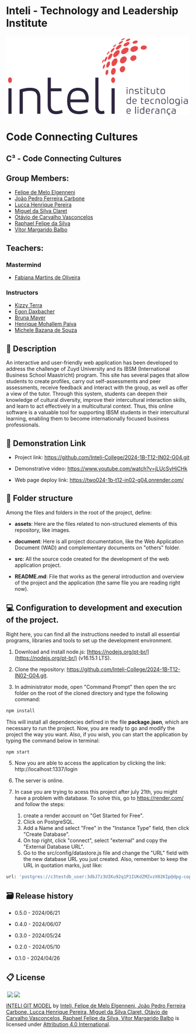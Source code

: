 # Inteli - Technology and Leadership Institute 

<p align="center">
<a href= "https://www.inteli.edu.br/"><img src="documents/others/assets/pt/inteli_logo.png" alt="Inteli - Instituto de Tecnologia e Liderança" border="0"></a>
</p>

# Code Connecting Cultures

## C³ - Code Connecting Cultures

## Group Members: 
- <a href="https://www.linkedin.com/in/felipe-elgenneni">Felipe de Melo Elgenneni</a>
- <a href="https://www.linkedin.com/in/joao-carbone">João Pedro Ferreira Carbone</a>
- <a href="https://www.linkedin.com/in/lucca-henrique-pereira/">Lucca Henrique Pereira</a> 
- <a href="https://www.linkedin.com/in/miguelclaret">Miguel da Silva Claret</a> 
- <a href="https://www.linkedin.com/in/otavio-vasc/">Otávio de Carvalho Vasconcelos</a>
- <a href="https://www.linkedin.com/in/raphaelfelipesilva/">Raphael Felipe da Silva</a> 
- <a href="https://www.linkedin.com/in/vitor-balbo/">Vítor Margarido Balbo</a>

## Teachers:
### Mastermind 
- <a href="https://www.linkedin.com/in/fabiana-martins-de-oliveira-8993b0b2/">Fabiana Martins de Oliveira</a>
### Instructors
- <a href="https://www.linkedin.com/in/kizzyterra/">Kizzy Terra</a>
- <a href="https://www.linkedin.com/in/egondaxbacher/">Egon Daxbacher</a> 
- <a href="https://www.linkedin.com/in/bruna-mayer-00a556174/">Bruna Mayer</a> 
- <a href="https://www.linkedin.com/in/henrique-mohallem-paiva-6854b460/">Henrique Mohallem Paiva</a>
- <a href="https://www.linkedin.com/in/michele-bazana-de-souza-69b77763/">Michele Bazana de Souza</a>

## 📝 Description

An interactive and user-friendly web application has been developed to address the challenge of Zuyd University and its IBSM (International Business School Maastricht) program. This site has several pages that allow students to create profiles, carry out self-assessments and peer assessments, receive feedback and interact with the group, as well as offer a view of the tutor. Through this system, students can deepen their knowledge of cultural diversity, improve their intercultural interaction skills, and learn to act effectively in a multicultural context. Thus, this online software is a valuable tool for supporting IBSM students in their intercultural learning, enabling them to become internationally focused business professionals.

## 📝 Demonstration Link

- Project link: https://github.com/Inteli-College/2024-1B-T12-IN02-G04.git

- Demonstrative video: https://www.youtube.com/watch?v=jLUcSyHiCHk

- Web page deploy link: https://two024-1b-t12-in02-g04.onrender.com/

## 📁 Folder structure

Among the files and folders in the root of the project, define:

- <b>assets</b>: Here are the files related to non-structured elements of this repository, like images.

- <b>document</b>: Here is all project documentation, like the Web Application Document (WAD) and complementary documents on "others" folder.

- <b>src</b>: All the source code created for the development of the web application project.

- <b>README.md</b>: File that works as the general introduction and overview of the project and the application (the same file you are reading right now).

## 💻 Configuration to development and execution of the project.

Right here, you can find all the instructions needed to install all essential programs, libraries and tools to set up the development environment.

1. Download and install node.js: [https://nodejs.org/pt-br/](https://nodejs.org/pt-br/) (v16.15.1 LTS).

2. Clone the repository: https://github.com/Inteli-College/2024-1B-T12-IN02-G04.git.

3. In administrator mode, open "Command Prompt" then open the src folder on the root of the cloned directory and type the following command:

```sh
npm install
```

This will install all dependencies defined in the file <b>package.json</b>, which are necessary to run the project. Now, you are ready to go and modify the project the way you want. Also, if you wish, you can start the application by typing the command below in terminal:

```sh
npm start
```
5. Now you are able to access the application by clicking the link: http://localhost:1337/login

6. The server is online.

7. In case you are trying to acess this project after july 21th, you might have a problem with database. To solve this, go to https://render.com/ and follow the steps:

    1. create a render account on "Get Started for Free".
    2. Click on PostgreSQL.
    3. Add a Name and select "Free" in the "Instance Type" field, then click "Create Database".
    4. On top right, click "connect", select "external" and copy the "External Database URL".
    5. Go to the src/config/datastore.js file and change the "URL" field with the new database URL you just created. Also, remember to keep the URL in quotation marks, just like:

```sh
url: 'postgres://c3testdb_user:3dbJ7z3UIKu92q1P1IUKdZMZvzX02KIp@dpg-copnh8n79t8c7381uc10-a.oregon-postgres.render.com/c3testdb'
```

## 🗃 Release history

* 0.5.0 - 2024/06/21
     
* 0.4.0 - 2024/06/07
     
* 0.3.0 - 2024/05/24
     
* 0.2.0 - 2024/05/10
     
* 0.1.0 - 2024/04/26
    

## 📋 License

<img style="height:22px!important;margin-left:3px;vertical-align:text-bottom;" src="https://mirrors.creativecommons.org/presskit/icons/cc.svg?ref=chooser-v1"><img style="height:22px!important;margin-left:3px;vertical-align:text-bottom;" src="https://mirrors.creativecommons.org/presskit/icons/by.svg?ref=chooser-v1"><p xmlns:cc="http://creativecommons.org/ns#" xmlns:dct="http://purl.org/dc/terms/"><a property="dct:title" rel="cc:attributionURL" href="https://github.com/Inteli-College/2024-1B-T12-IN02-G04">INTELI GIT MODEL</a> by <a rel="cc:attributionURL dct:creator" property="cc:attributionName" href="https://www.inteli.edu.br/">Inteli,</a><a property="dct:title" rel="cc:attributionURL" href="https://github.com/Inteli-College/2024-1B-T12-IN02-G04"> Felipe de Melo Elgenneni, João Pedro Ferreira Carbone, Lucca Henrique Pereira, Miguel da Silva Claret, Otávio de Carvalho Vasconcelos, Raphael Felipe da Silva, Vítor Margarido Balbo</a>  is licensed under <a href="http://creativecommons.org/licenses/by/4.0/?ref=chooser-v1" target="_blank" rel="license noopener noreferrer" style="display:inline-block;">Attribution 4.0 International</a>.</p>

